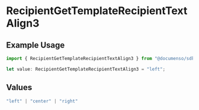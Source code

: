 # RecipientGetTemplateRecipientTextAlign3

## Example Usage

```typescript
import { RecipientGetTemplateRecipientTextAlign3 } from "@documenso/sdk-typescript/models/operations";

let value: RecipientGetTemplateRecipientTextAlign3 = "left";
```

## Values

```typescript
"left" | "center" | "right"
```